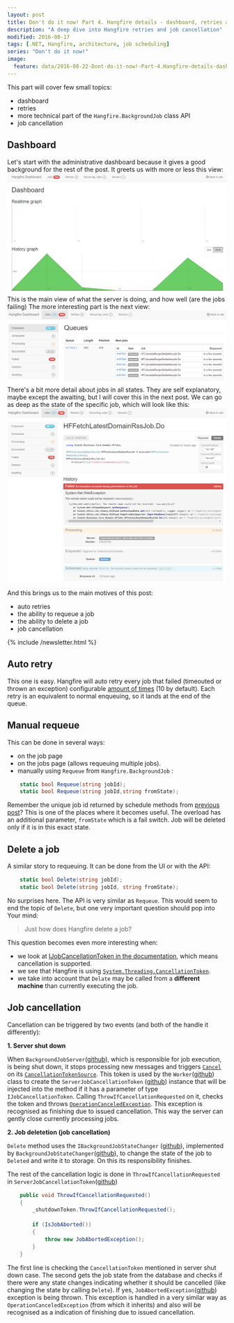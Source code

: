 ```yaml
---
layout: post
title: Don't do it now! Part 4. Hangfire details - dashboard, retries and job cancellation 
description: "A deep dive into Hangfire retries and job cancellation"
modified: 2016-08-17
tags: [.NET, Hangfire, architecture, job scheduling]
series: "Don't do it now!"
image:
  feature: data/2016-08-22-Dont-do-it-now!-Part-4.Hangfire-details-dashboard,retries-and-job-cancellation/logo.png
---
```


This part will cover few small topics:

- dashboard
- retries 
- more technical part of the `Hangfire.BackgroundJob` class API
- job cancellation
<!--MORE-->

## Dashboard
Let's start with the administrative dashboard because it gives a good background for the rest of the post.
It greets us with more or less this view:
![dashboard Main](/data/2016-08-22-Dont-do-it-now!-Part-4.Hangfire-details-dashboard,retries-and-job-cancellation/dashboard_main.png)
This is the main view of what the server is doing, and how well (are the jobs failing)
The more interesting part is the next view:
![dashboard Main](/data/2016-08-22-Dont-do-it-now!-Part-4.Hangfire-details-dashboard,retries-and-job-cancellation/dashboard_jobs.png)
There's a bit more detail about jobs in all states. They are self explanatory, maybe except the awaiting, but I will cover this in the next post.
We can go as deep as the state of the specific job, which will look like this:
![dashboard Main](/data/2016-08-22-Dont-do-it-now!-Part-4.Hangfire-details-dashboard,retries-and-job-cancellation/dashboard_failedJob.png)

And this brings us to the main motives of this post:

- auto retries
- the ability to requeue a job
- the ability to delete a job
- job cancellation

{% include /newsletter.html %}

## Auto retry
This one is easy. Hangfire will auto retry every job that failed (timeouted or thrown an exception) configurable [amount of times](http://docs.hangfire.io/en/latest/background-processing/dealing-with-exceptions.html) (10 by default). Each retry is an equivalent to normal enqueuing, so it lands at the end of the queue.

## Manual requeue
This can be done in several ways:

- on the job page
- on the jobs page (allows requeuing multiple jobs).
- manually using `Requeue` from `Hangfire.BackgroundJob` :

```csharp
    static bool Requeue(string jobId);
    static bool Requeue(string jobId,string fromState);
```
Remember the unique job id returned by schedule methods from [previous post](/Don't-do-it-now!-Part-3.-Hangfire-details-jobs/)? This is one of the places where it becomes useful. The overload has an additional parameter, `fromState` which is a fail switch. Job will be deleted only if it is in this exact state.

## Delete a job
A similar story to requeuing. It can be done from the UI or with the API:

```csharp
    static bool Delete(string jobId);
    static bool Delete(string jobId, string fromState);
```

No surprises here. The API is very similar as `Requeue`.
This would seem to end the topic of `Delete`, but one very important question should pop into Your mind:

> Just how does Hangfire delete a job? 

This question becomes even more interesting when:

- we look at [IJobCancellationToken in the documentation](http://docs.hangfire.io/en/latest/background-methods/using-cancellation-tokens.html), which means cancellation is supported.
- we see that Hangfire is using [`System.Threading.CancellationToken`](https://msdn.microsoft.com/en-us/library/system.threading.cancellationtoken).
- we take into account that `Delate` may be called from a **different machine** than currently executing the job.

## Job cancellation

Cancellation can be triggered by two events (and both of the handle it differently):

**1. Server shut down** 

When `BackgroundJobServer`([github](https://github.com/HangfireIO/Hangfire/blob/master/src/Hangfire.Core/Server/BackgroundProcessingServer.cs)), which is responsible for job execution, is being shut down, it stops processing new messages and triggers [`Cancel`](https://msdn.microsoft.com/en-us/library/dd321955(v=vs.110).aspx) on its [`CancellationTokenSource`](https://msdn.microsoft.com/en-us/library/system.threading.cancellationtokensource%28v=vs.110%29.aspx?f=255&MSPPError=-2147217396). This token is used by the `Worker`([github](https://github.com/HangfireIO/Hangfire/blob/master/src/Hangfire.Core/Server/Worker.cs))  class to create the `ServerJobCancellationToken` ([github](https://github.com/HangfireIO/Hangfire/blob/master/src/Hangfire.Core/ServerJobCancellationToken.cs)) instance that will be injected into the method if it has a parameter of type `IJobCancellationToken`. Calling `ThrowIfCancellationRequested` on it, checks the token and throws [`OperationCanceledException`](https://msdn.microsoft.com/en-us/library/system.operationcanceledexception(v=vs.110).aspx). This exception is recognised as finishing due to issued cancellation. This way the server can gently close currently processing jobs.

**2. Job deletetion (job cancellation)**

`Delete` method uses the `IBackgroundJobStateChanger` ([github](https://github.com/HangfireIO/Hangfire/blob/master/src/Hangfire.Core/States/IBackgroundJobStateChanger.cs)), implemented by `BackgroundJobStateChanger`([github](https://github.com/HangfireIO/Hangfire/blob/master/src/Hangfire.Core/States/BackgroundJobStateChanger.cs)), to change the state of the job to `Deleted` and write it to storage. On this its responsibility finishes.
	
The rest of the cancellation logic is done in `ThrowIfCancellationRequested` in `ServerJobCancellationToken`([github](https://github.com/HangfireIO/Hangfire/blob/master/src/Hangfire.Core/ServerJobCancellationToken.cs))

 
```csharp
	public void ThrowIfCancellationRequested()
	{
	    _shutdownToken.ThrowIfCancellationRequested();
	
	    if (IsJobAborted())
	    {
	        throw new JobAbortedException();
	    }
	}
```

The first line is checking the `CancellationToken` mentioned in server shut down case. The second gets the job state from the database and checks if there were any state changes indicating whether it should be cancelled (like changing the state by calling `Delete`). If yes, `JobAbortedException`([github](https://github.com/HangfireIO/Hangfire/blob/master/src/Hangfire.Core/Server/JobAbortedException.cs)) exception is being thrown. This exception is handled in a very similar way as `OperationCanceledException` (from which it inherits) and also will be recognised as a indication of finishing due to issued cancellation.